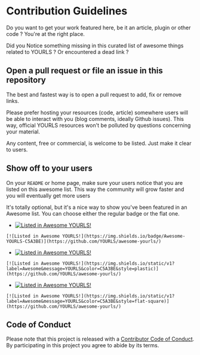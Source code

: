 # Contribution Guidelines

Do you want to get your work featured here, be it an article, plugin or other code ? You're at the right place.

Did you Notice something missing in this curated list of awesome things related to YOURLS ? Or encountered a dead link ?

## Open a pull request or file an issue in this repository

The best and fastest way is to open a pull request to add, fix or remove links.

Please prefer hosting your resources (code, article) somewhere users will be able to interact with you (blog comments, ideally Github issues). This way, official YOURLS resources won't be polluted by questions concerning your material.

Any content, free or commercial, is welcome to be listed. Just make it clear to users.

## Show off to your users

On your `README` or home page, make sure your users notice that you are listed on this awesome list. This way the community will grow faster and you will eventually get more users

It's totally optional, but it's a nice way to show you've been featured in an Awesome list. You can choose either the regular badge or the flat one.

* [![Listed in Awesome YOURLS!](https://img.shields.io/badge/Awesome-YOURLS-C5A3BE)](https://github.com/YOURLS/awesome-yourls/)
```
[![Listed in Awesome YOURLS!](https://img.shields.io/badge/Awesome-YOURLS-C5A3BE)](https://github.com/YOURLS/awesome-yourls/)
```

* [![Listed in Awesome YOURLS!](https://img.shields.io/static/v1?label=Awesome&message=YOURLS&color=C5A3BE&style=plastic)](https://github.com/YOURLS/awesome-yourls/)
```
[![Listed in Awesome YOURLS!](https://img.shields.io/static/v1?label=Awesome&message=YOURLS&color=C5A3BE&style=plastic)](https://github.com/YOURLS/awesome-yourls/)
```

* [![Listed in Awesome YOURLS!](https://img.shields.io/static/v1?label=Awesome&message=YOURLS&color=C5A3BE&style=flat-square)](https://github.com/YOURLS/awesome-yourls/)
```
[![Listed in Awesome YOURLS!](https://img.shields.io/static/v1?label=Awesome&message=YOURLS&color=C5A3BE&style=flat-square)](https://github.com/YOURLS/awesome-yourls/)
```

## Code of Conduct

Please note that this project is released with a
[Contributor Code of Conduct](https://github.com/YOURLS/.github/blob/master/CODE_OF_CONDUCT.md). By participating in this project you agree to abide by its terms.

